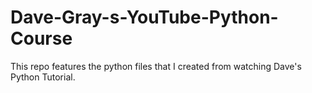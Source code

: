 # Dave-Gray-s-YouTube-Python-Course
This repo features the python files that I created from watching Dave's Python Tutorial.
